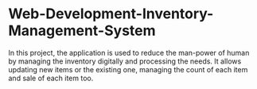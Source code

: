 # Web-Development-Inventory-Management-System
In this project, the application is used to reduce the man-power of human by managing the inventory digitally and processing the needs. It allows updating new items or the existing one, managing the count of each item and sale of each item too.
